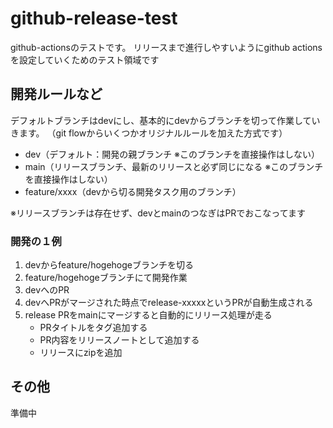 # github-release-test
github-actionsのテストです。
リリースまで進行しやすいようにgithub actionsを設定していくためのテスト領域です

## 開発ルールなど
デフォルトブランチはdevにし、基本的にdevからブランチを切って作業していきます。
（git flowからいくつかオリジナルルールを加えた方式です）

- dev（デフォルト：開発の親ブランチ ※このブランチを直接操作はしない）
- main（リリースブランチ、最新のリリースと必ず同じになる ※このブランチを直接操作はしない）
- feature/xxxx（devから切る開発タスク用のブランチ）

※リリースブランチは存在せず、devとmainのつなぎはPRでおこなってます

### 開発の１例
1. devからfeature/hogehogeブランチを切る
2. feature/hogehogeブランチにて開発作業
3. devへのPR
4. devへPRがマージされた時点でrelease-xxxxxというPRが自動生成される
5. release PRをmainにマージすると自動的にリリース処理が走る
	- PRタイトルをタグ追加する
	- PR内容をリリースノートとして追加する
	- リリースにzipを追加

## その他
準備中
